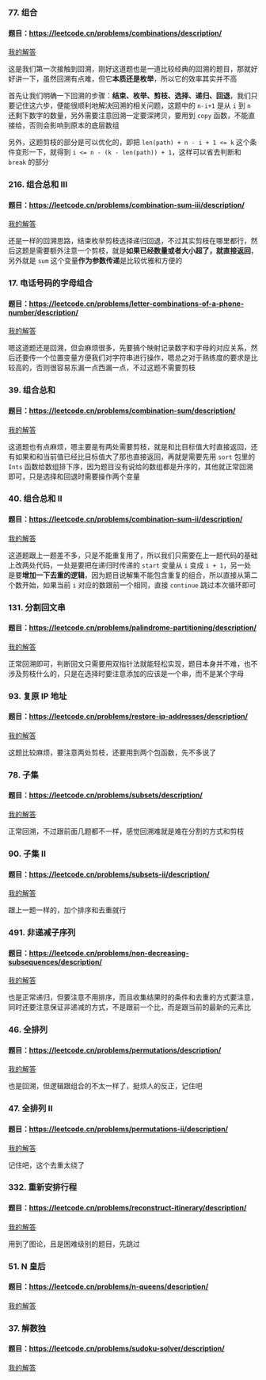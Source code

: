 ### 77. 组合
#### 题目：https://leetcode.cn/problems/combinations/description/

[我的解答](https://github.com/EthanQC/my-learning-record/blob/main/data-structure-and-algorithm/problems-record/backtracking/77-combinations.md)

这是我们第一次接触到回溯，刚好这道题也是一道比较经典的回溯的题目，那就好好讲一下，虽然回溯有点难，但它**本质还是枚举**，所以它的效率其实并不高

首先让我们明确一下回溯的步骤：**结束、枚举、剪枝、选择、递归、回退**，我们只要记住这六步，便能很顺利地解决回溯的相关问题，这题中的 `n-i+1` 是从 `i` 到 `n` 还剩下数字的数量，另外需要注意回溯一定要深拷贝，要用到 `copy` 函数，不能直接给，否则会影响到原本的底层数组

另外，这题剪枝的部分是可以优化的，即把 `len(path) + n - i + 1 <= k` 这个条件变形一下，就得到 `i <= n - (k - len(path)) + 1`，这样可以省去判断和 `break` 的部分

### 216. 组合总和 III
#### 题目：https://leetcode.cn/problems/combination-sum-iii/description/

[我的解答](https://github.com/EthanQC/my-learning-record/blob/main/data-structure-and-algorithm/problems-record/backtracking/216-combination-sum-iii.md)

还是一样的回溯思路，结束枚举剪枝选择递归回退，不过其实剪枝在哪里都行，然后这题是需要额外注意一个剪枝，就是**如果已经数量或者大小超了，就直接返回**，另外就是 `sum` 这个变量**作为参数传递**是比较优雅和方便的

### 17. 电话号码的字母组合
#### 题目：https://leetcode.cn/problems/letter-combinations-of-a-phone-number/description/

[我的解答](https://github.com/EthanQC/my-learning-record/blob/main/data-structure-and-algorithm/problems-record/backtracking/17-letter-combinations-of-a-phone-number.md)

嗯这道题还是回溯，但会麻烦很多，先要搞个映射记录数字和字母的对应关系，然后还要传一个位置变量方便我们对字符串进行操作，嗯总之对于熟练度的要求是比较高的，否则很容易东漏一点西漏一点，不过这题不需要剪枝

### 39. 组合总和
#### 题目：https://leetcode.cn/problems/combination-sum/description/

[我的解答](https://github.com/EthanQC/my-learning-record/blob/main/data-structure-and-algorithm/problems-record/backtracking/39-combination-sum.md)

这道题也有点麻烦，嗯主要是有两处需要剪枝，就是和比目标值大时直接返回，还有如果和和当前值已经比目标值大了那也直接返回，再就是需要先用 `sort` 包里的 `Ints` 函数给数组排下序，因为题目没有说给的数组都是升序的，其他就正常回溯即可，只是选择和回退时需要操作两个变量

### 40. 组合总和 II
#### 题目：https://leetcode.cn/problems/combination-sum-ii/description/

[我的解答](https://github.com/EthanQC/my-learning-record/blob/main/data-structure-and-algorithm/problems-record/backtracking/40-combination-sum-ii.md)

这道题跟上一题差不多，只是不能重复用了，所以我们只需要在上一题代码的基础上改两处代码，一处是要把在递归时传递的 `start` 变量从 `i` 变成 `i + 1`，另一处是要**增加一下去重的逻辑**，因为题目说解集不能包含重复的组合，所以直接从第二个数开始，如果当前 `i` 对应的数跟前一个相同，直接 `continue` 跳过本次循环即可

### 131. 分割回文串
#### 题目：https://leetcode.cn/problems/palindrome-partitioning/description/

[我的解答](https://github.com/EthanQC/my-learning-record/blob/main/data-structure-and-algorithm/problems-record/backtracking/131-palindrome-partitioning.md)

正常回溯即可，判断回文只需要用双指针法就能轻松实现，题目本身并不难，也不涉及剪枝什么的，只是在选择时要注意添加的应该是一个串，而不是某个字母

### 93. 复原 IP 地址
#### 题目：https://leetcode.cn/problems/restore-ip-addresses/description/

[我的解答](https://github.com/EthanQC/my-learning-record/blob/main/data-structure-and-algorithm/problems-record/backtracking/93-restore-ip-addresses.md)

这题比较麻烦，要注意两处剪枝，还要用到两个包函数，先不多说了

### 78. 子集
#### 题目：https://leetcode.cn/problems/subsets/description/

[我的解答](https://github.com/EthanQC/my-learning-record/blob/main/data-structure-and-algorithm/problems-record/backtracking/78-subsets.md)

正常回溯，不过跟前面几题都不一样，感觉回溯难就是难在分割的方式和剪枝

### 90. 子集 II
#### 题目：https://leetcode.cn/problems/subsets-ii/description/

[我的解答](https://github.com/EthanQC/my-learning-record/blob/main/data-structure-and-algorithm/problems-record/backtracking/90-subsets-ii.md)

跟上一题一样的，加个排序和去重就行

### 491. 非递减子序列
#### 题目：https://leetcode.cn/problems/non-decreasing-subsequences/description/

[我的解答](https://github.com/EthanQC/my-learning-record/blob/main/data-structure-and-algorithm/problems-record/backtracking/491-non-decreasing-subsequences.md)

也是正常递归，但要注意不用排序，而且收集结果时的条件和去重的方式要注意，同时还要注意保证非递减的方式，不是跟前一个比，而是跟当前的最新的元素比

### 46. 全排列
#### 题目：https://leetcode.cn/problems/permutations/description/

[我的解答](https://github.com/EthanQC/my-learning-record/blob/main/data-structure-and-algorithm/problems-record/backtracking/46-permutations.md)

也是回溯，但逻辑跟组合的不太一样了，挺烦人的反正，记住吧

### 47. 全排列 II
#### 题目：https://leetcode.cn/problems/permutations-ii/description/

[我的解答](https://github.com/EthanQC/my-learning-record/blob/main/data-structure-and-algorithm/problems-record/backtracking/47-permutations-ii.md)

记住吧，这个去重太绕了

### 332. 重新安排行程
#### 题目：https://leetcode.cn/problems/reconstruct-itinerary/description/

[我的解答](https://github.com/EthanQC/my-learning-record/blob/main/data-structure-and-algorithm/problems-record/backtracking/332-reconstruct-itinerary.md)

用到了图论，且是困难级别的题目，先跳过

### 51. N 皇后
#### 题目：https://leetcode.cn/problems/n-queens/description/

[我的解答](https://github.com/EthanQC/my-learning-record/blob/main/data-structure-and-algorithm/problems-record/backtracking/332-reconstruct-itinerary.md)



### 37. 解数独
#### 题目：https://leetcode.cn/problems/sudoku-solver/description/

[我的解答](https://github.com/EthanQC/my-learning-record/blob/main/data-structure-and-algorithm/problems-record/backtracking/37-sudoku-solver.md)

